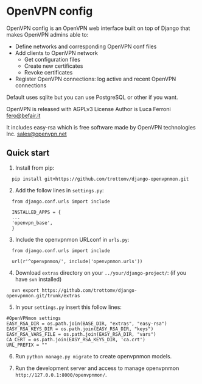 
# OpenVPN config

OpenVPN config is an OpenVPN web interface built on top of Django that makes OpenVPN admins able to:

* Define networks and corresponding OpenVPN conf files
* Add clients to OpenVPN network
    * Get configuration files
    * Create new certificates
    * Revoke certificates
* Register OpenVPN connections: log active and recent OpenVPN connections

Default uses sqlite but you can use PostgreSQL or other if you want.

OpenVPN is released with AGPLv3 License
Author is Luca Ferroni <fero@befair.it>

It includes easy-rsa which is free software made by OpenVPN technologies Inc. <sales@openvpn.net>


Quick start
-----------
1. Install from pip:

```
  pip install git+https://github.com/trottomv/django-openvpnmon.git
```

2. Add the follow lines in `settings.py`:

```
  from django.conf.urls import include

  INSTALLED_APPS = {
  ...
  'openvpn_base',
  }
```

3. Include the openvpnmon URLconf in `urls.py`:

```
  from django.conf.urls import include

  url(r'^openvpnmon/', include('openvpnmon.urls'))
```
4. Download `extras` directory on your `../your/django-project/`: (if you have `svn` installed)

```
  svn export https://github.com/trottomv/django-openvpnmon.git/trunk/extras
```
5. In your `settings.py` insert this follow lines:

```
#OpenVPNmon settings
EASY_RSA_DIR = os.path.join(BASE_DIR, "extras", "easy-rsa")
EASY_RSA_KEYS_DIR = os.path.join(EASY_RSA_DIR, "keys")
EASY_RSA_VARS_FILE = os.path.join(EASY_RSA_DIR, "vars")
CA_CERT = os.path.join(EASY_RSA_KEYS_DIR, 'ca.crt')
URL_PREFIX = ""
```

6. Run `python manage.py migrate` to create openvpnmon models.

7. Run the development server and access to manage openvpnmon `http://127.0.0.1:8000/openvpnmon/`.


